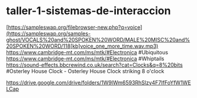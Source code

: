 # taller-1-sistemas-de-interaccion
[https://sampleswap.org/filebrowser-new.php?q=voice](https://sampleswap.org/samples-ghost/VOCALS%20and%20SPOKEN%20WORD/MALE%20MISC%20and%20SPOKEN%20WORD/118[kb]voice_one_more_time.wav.mp3)
https://www.cambridge-mt.com/ms/mtk/#Electronica   #Ubiquitous 
https://www.cambridge-mt.com/ms/mtk/#Electronica   #Whiptails
https://sound-effects.bbcrewind.co.uk/search?cat=Clocks&q=8%20bits #Osterley House Clock - Osterley House Clock striking 8 o'clock


https://drive.google.com/drive/folders/1W9lWm6593RhSlzy4F7IfFoYfW1WELCap
